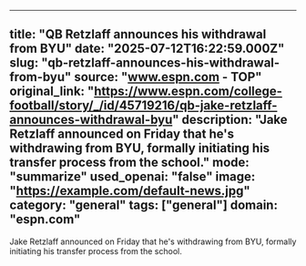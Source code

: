 ---
   title: "QB Retzlaff announces his withdrawal from BYU"
   date: "2025-07-12T16:22:59.000Z"
   slug: "qb-retzlaff-announces-his-withdrawal-from-byu"
   source: "www.espn.com - TOP"
   original_link: "https://www.espn.com/college-football/story/_/id/45719216/qb-jake-retzlaff-announces-withdrawal-byu"
   description: "Jake Retzlaff announced on Friday that he's withdrawing from BYU, formally initiating his transfer process from the school."
   mode: "summarize"
   used_openai: "false"
   image: "https://example.com/default-news.jpg"
   category: "general"
   tags: ["general"]
   domain: "espn.com"
  ---
  Jake Retzlaff announced on Friday that he's withdrawing from BYU, formally initiating his transfer process from the school.